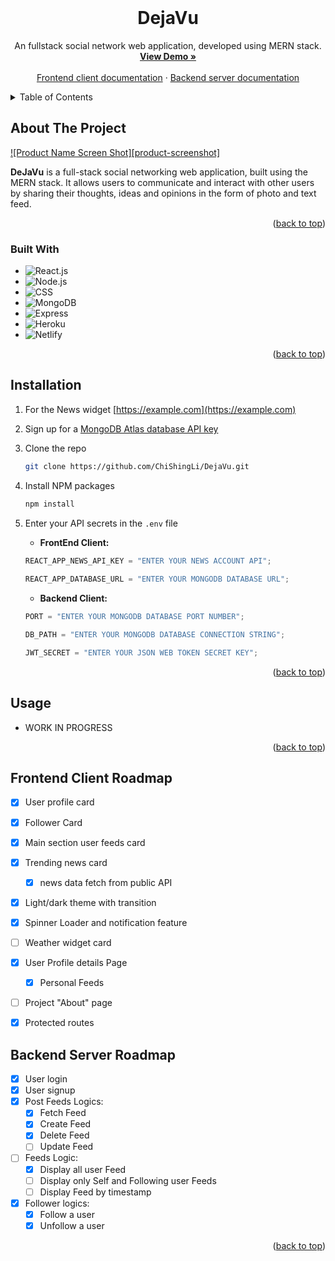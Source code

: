 <div id="top"></div>

<!-- PROJECT LOGO -->
<br />
<div>
<h1 align="center">DejaVu</h1>

  <p align="center">
    An fullstack social network web application, developed using MERN stack.
    <br />
    <a href="https://github.com/ChiShingLi/DejaVu"><strong>View Demo »</strong></a>
    <br />
    <br />
    <a href="https://github.com/ChiShingLi/DejaVu/issues">Frontend client documentation</a>
    ·
    <a href="https://github.com/ChiShingLi/DejaVu/issues">Backend server documentation</a>
  </p>
</div>


<!-- TABLE OF CONTENTS -->
<details>
  <summary>Table of Contents</summary>
  <ol>
    <li>
      <a href="#about-the-project">About The Project</a>
      <ul>
        <li><a href="#built-with">Built With</a></li>
      </ul>
    </li>
    <li>
      <a href="#getting-started">Getting Started</a>
      <ul>
        <li><a href="#installation">Installation</a></li>
      </ul>
    </li>
    <li><a href="#usage">Usage</a></li>
    <li><a href="#roadmap">Roadmap</a></li>
    <li><a href="#license">License</a></li>
  </ol>
</details>


<!-- ABOUT THE PROJECT -->
## About The Project

[![Product Name Screen Shot][product-screenshot]](https://WORK_IN_PROCESS.com)

**DeJaVu** is a full-stack social networking web application, built using the MERN stack. It allows users to communicate and interact with other users by sharing their thoughts, ideas and opinions in the form of photo and text feed. 

<p align="right">(<a href="#top">back to top</a>)</p>


### Built With
* ![React.js]
* ![Node.js]
* ![CSS]
* ![MongoDB]
* ![Express]
* ![Heroku]
* ![Netlify]

<p align="right">(<a href="#top">back to top</a>)</p>


## Installation

1. For the News widget [https://example.com](https://example.com)
2. Sign up for a [MongoDB Atlas database API key](https://www.mongodb.com/atlas/database)
3. Clone the repo
   ```sh
   git clone https://github.com/ChiShingLi/DejaVu.git
   ```
4. Install NPM packages
   ```sh
   npm install
   ```
5. Enter your API secrets in the `.env` file
   - **FrontEnd Client:**
   ```js
   REACT_APP_NEWS_API_KEY = "ENTER YOUR NEWS ACCOUNT API";
  
   REACT_APP_DATABASE_URL = "ENTER YOUR MONGODB DATABASE URL";
   ```

   - **Backend Client:**
   ```js
   PORT = "ENTER YOUR MONGODB DATABASE PORT NUMBER";

   DB_PATH = "ENTER YOUR MONGODB DATABASE CONNECTION STRING";

   JWT_SECRET = "ENTER YOUR JSON WEB TOKEN SECRET KEY";
   ```

<p align="right">(<a href="#top">back to top</a>)</p>


<!-- USAGE EXAMPLES -->
## Usage
- WORK IN PROGRESS

<p align="right">(<a href="#top">back to top</a>)</p>


<!-- ROADMAP -->
## Frontend Client Roadmap

- [x] User profile card
- [x] Follower Card
- [x] Main section user feeds card
- [x] Trending news card
    - [x] news data fetch from public API
- [x] Light/dark theme with transition
- [x] Spinner Loader and notification feature 
- [ ] Weather widget card
- [x] User Profile details Page
  - [x] Personal Feeds
- [ ] Project "About" page
- [x] Protected routes 


## Backend Server Roadmap
- [x] User login
- [x] User signup
- [x] Post Feeds Logics:
  - [x] Fetch Feed
  - [x] Create Feed
  - [x] Delete Feed
  - [ ] Update Feed
- [ ] Feeds Logic:
  - [x] Display all user Feed
  - [ ] Display only Self and Following user Feeds
  - [ ] Display Feed by timestamp
- [x] Follower logics:
  - [x] Follow a user
  - [x] Unfollow a user

<p align="right">(<a href="#top">back to top</a>)</p>


<!-- MARKDOWN LINKS & IMAGES -->
[React.js]: https://img.shields.io/badge/React-20232A?style=for-the-badge&logo=react&logoColor=61DAFB
[JQuery.com]: https://img.shields.io/badge/jQuery-0769AD?style=for-the-badge&logo=jquery&logoColor=white
[Node.js]: https://img.shields.io/badge/Node.js-43853D?style=for-the-badge&logo=node.js&logoColor=white
[CSS]:https://img.shields.io/badge/CSS3-1572B6?style=for-the-badge&logo=css3&logoColor=white
[MongoDB]:https://img.shields.io/badge/MongoDB-4EA94B?style=for-the-badge&logo=mongodb&logoColor=white
[Express]:https://img.shields.io/badge/Express.js-404D59?style=for-the-badge
[Netlify]:https://img.shields.io/badge/Netlify-00C7B7?style=for-the-badge&logo=netlify&logoColor=white
[Heroku]:https://img.shields.io/badge/Heroku-430098?style=for-the-badge&logo=heroku&logoColor=white
[JWT]:https://img.shields.io/badge/json%20web%20tokens-323330?style=for-the-badge&logo=json-web-tokens&logoColor=pink
